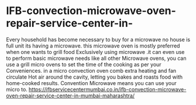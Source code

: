 # IFB-convection-microwave-oven-repair-service-center-in-
 Every household has become necessary to buy for a microwave no house is full unit its having a microwave. this microwave oven is mostly preferred when one wants to grill food Exclusively using microwave .it can even use to perform basic microwave needs like all other Microwave ovens, you can use a grill micro ovens to set the time of the cooking as per your Conveniences. in a micro convection oven comb extra heating and fan circulate Hot air around the cavity, letting you bakes and roasts food with home-cooked results. Convention Microwave means you can use your micro to. https://ifbservicecentermumbai.co.in/ifb-convection-microwave-oven-repair-service-center-in-mumbai-maharashtra/
